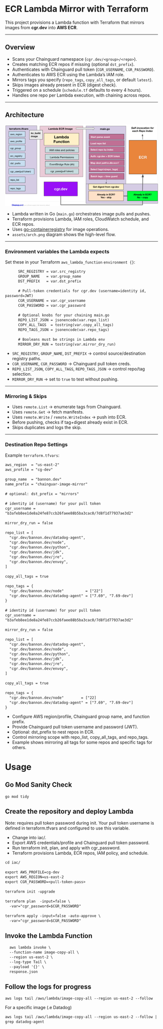 # ECR Lambda Mirror with Terraform

This project provisions a Lambda function with Terraform that mirrors images from **cgr.dev** into **AWS ECR**.

---

## Overview  

* Scans your Chainguard namespace (`cgr.dev/<group>/<repo>`).  
* Creates matching ECR repos if missing (optional `dst_prefix`).  
* Authenticates with Chainguard pull token (`CGR_USERNAME`, `CGR_PASSWORD`).  
* Authenticates to AWS ECR using the Lambda’s IAM role.  
* Mirrors tags you specify (`repo_tags`, `copy_all_tags`, or default `latest`).  
* Skips images already present in ECR (digest check).  
* Triggered on a schedule (`schedule.tf` defaults to every 4 hours).  
* Handles one repo per Lambda execution, with chaining across repos.  

---

## Architecture  

![Architecture Diagram](assets/arch.png)

* Lambda written in Go (`main.go`) orchestrates image pulls and pushes.  
* Terraform provisions Lambda, IAM roles, CloudWatch schedule, and ECR repos.  
* Uses [go-containerregistry](https://github.com/google/go-containerregistry) for image operations.  
* `assets/arch.png` diagram shows the high-level flow.  

---

### Environment variables the Lambda expects  

Set these in your Terraform `aws_lambda_function` `environment {}`:  


```
      SRC_REGISTRY = var.src_registry
      GROUP_NAME   = var.group_name
      DST_PREFIX   = var.dst_prefix

      # Pull-token credentials for cgr.dev (username=identity id, password=JWT)
      CGR_USERNAME = var.cgr_username
      CGR_PASSWORD = var.cgr_password

      # Optional knobs for your chaining main.go
      REPO_LIST_JSON = jsonencode(var.repo_list)
      COPY_ALL_TAGS  = tostring(var.copy_all_tags)
      REPO_TAGS_JSON = jsonencode(var.repo_tags)

      # Booleans must be strings in Lambda env
      MIRROR_DRY_RUN = tostring(var.mirror_dry_run)
```

* `SRC_REGISTRY`, `GROUP_NAME`, `DST_PREFIX` → control source/destination registry paths.  
* `CGR_USERNAME`, `CGR_PASSWORD` → Chainguard pull token creds.  
* `REPO_LIST_JSON`, `COPY_ALL_TAGS`, `REPO_TAGS_JSON` → control repo/tag selection.  
* `MIRROR_DRY_RUN` → set to `true` to test without pushing.  

---

### Mirroring & Skips  

* Uses `remote.List` → enumerate tags from Chainguard.  
* Uses `remote.Get` → fetch manifests.  
* Uses `remote.Write` / `remote.WriteIndex` → push into ECR.  
* Before pushing, checks if tag+digest already exist in ECR.  
* Skips duplicates and logs the skip.  

---

### Destination Repo Settings  

Example `terraform.tfvars`:  

```hcl
aws_region  = "us-east-2"
aws_profile = "cg-dev"

group_name  = "bannon.dev"
name_prefix = "chainguar-image-mirror"

# optional: dst_prefix = "mirrors"

# identity id (username) for your pull token
cgr_username = "b3afeb8ee1de8a24fe87ccb26faee88b5ba3cac0/7d8f1d77937ae3d2"

mirror_dry_run = false

repo_list = [
  "cgr.dev/bannon.dev/datadog-agent",
  "cgr.dev/bannon.dev/node",
  "cgr.dev/bannon.dev/python",
  "cgr.dev/bannon.dev/jdk",
  "cgr.dev/bannon.dev/jre",
  "cgr.dev/bannon.dev/envoy",
]

copy_all_tags = true

repo_tags = {
  "cgr.dev/bannon.dev/node"          = ["22"]
  "cgr.dev/bannon.dev/datadog-agent" = ["7.69", "7.69-dev"]
}

# identity id (username) for your pull token
cgr_username = "b3afeb8ee1de8a24fe87ccb26faee88b5ba3cac0/7d8f1d77937ae3d2"

mirror_dry_run = false

repo_list = [
  "cgr.dev/bannon.dev/datadog-agent",
  "cgr.dev/bannon.dev/node",
  "cgr.dev/bannon.dev/python",
  "cgr.dev/bannon.dev/jdk",
  "cgr.dev/bannon.dev/jre",
  "cgr.dev/bannon.dev/envoy",
]

copy_all_tags = true

repo_tags = {
  "cgr.dev/bannon.dev/node"        = ["22]
  "cgr.dev/bannon.dev/datadog-agent" = ["7.69", "7.69-dev"]
}
```

* Configure AWS region/profile, Chainguard group name, and function prefix.
* Provide Chainguard pull token username and password (JWT).
* Optional: dst_prefix to nest repos in ECR.
* Control mirroring scope with repo_list, copy_all_tags, and repo_tags.
* Example shows mirroring all tags for some repos and specific tags for others.

# Usage

## Go Mod Sanity Check

```
go mod tidy
```
## Create the repository and deploy Lambda

Note: requires pull token password during init. Your pull token username is defined in terraform.tfvars and configured to use this variable. 

* Change into iac/.
* Export AWS credentials/profile and Chainguard pull token password.
* Run terraform init, plan, and apply with cgr_password.
* Terraform provisions Lambda, ECR repos, IAM policy, and schedule.

```
cd iac/

export AWS_PROFILE=cg-dev
export AWS_REGION=us-east-2
export CGR_PASSWORD=<pull-token-pass>

terraform init -upgrade

terraform plan  -input=false \
  -var="cgr_password=$CGR_PASSWORD"

terraform apply -input=false -auto-approve \
  -var="cgr_password=$CGR_PASSWORD"
```

## Invoke the Lambda Function

```
  aws lambda invoke \
  --function-name image-copy-all \
  --region us-east-2 \
  --log-type Tail \
  --payload '{}' \
  response.json
```

## Follow the logs for progress 

```
aws logs tail /aws/lambda/image-copy-all --region us-east-2 --follow
```
For a specific image (.e Datadog)
```
aws logs tail /aws/lambda/image-copy-all --region us-east-2 --follow | grep datadog-agent
```